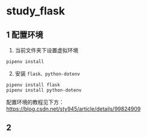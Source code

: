 # study_flask

## 1 配置环境

1. 当前文件夹下设置虚拟环境
```
pipenv install 
```
2. 安装 ``flask、python-dotenv``

```
pipenv install flask
pipenv install python-dotenv

```

配置环境的教程见下方：
https://blog.csdn.net/sty945/article/details/99824909

## 2 